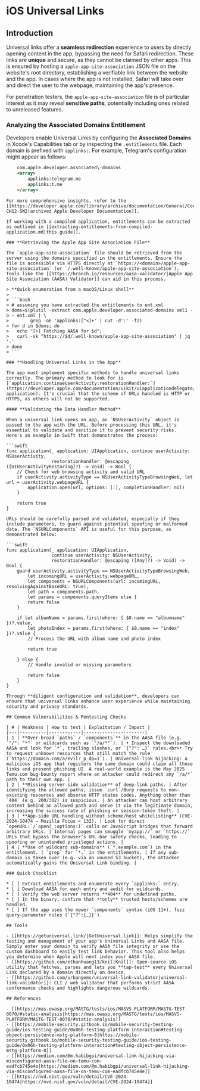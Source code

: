 # iOS Universal Links


## Introduction

Universal links offer a **seamless redirection** experience to users by directly opening content in the app, bypassing the need for Safari redirection. These links are **unique** and secure, as they cannot be claimed by other apps. This is ensured by hosting a `apple-app-site-association` JSON file on the website's root directory, establishing a verifiable link between the website and the app. In cases where the app is not installed, Safari will take over and direct the user to the webpage, maintaining the app's presence.

For penetration testers, the `apple-app-site-association` file is of particular interest as it may reveal **sensitive paths**, potentially including ones related to unreleased features.

### **Analyzing the Associated Domains Entitlement**

Developers enable Universal Links by configuring the **Associated Domains** in Xcode's Capabilities tab or by inspecting the `.entitlements` file. Each domain is prefixed with `applinks:`. For example, Telegram's configuration might appear as follows:

```xml
    com.apple.developer.associated\-domains
    <array>
        applinks:telegram.me
        applinks:t.me
    </array>
```
```
For more comprehensive insights, refer to the [[https://developer.apple.com/library/archive/documentation/General/Conceptual/AppSearch/UniversalLinks.html#//apple_ref/doc/uid/TP40016308-CH12-SW2|archived Apple Developer Documentation]].

If working with a compiled application, entitlements can be extracted as outlined in [[extracting-entitlements-from-compiled-application.md|this guide]].

### **Retrieving the Apple App Site Association File**

The `apple-app-site-association` file should be retrieved from the server using the domains specified in the entitlements. Ensure the file is accessible via HTTPS directly at `https://<domain>/apple-app-site-association` (or `/.well-known/apple-app-site-association`). Tools like the [[https://branch.io/resources/aasa-validator/|Apple App Site Association (AASA) Validator]] can aid in this process.

> **Quick enumeration from a macOS/Linux shell**
>
> ```bash
> # assuming you have extracted the entitlements to ent.xml
> doms=$(plutil -extract com.apple.developer.associated-domains xml1 -o - ent.xml | \
>        grep -oE 'applinks:[^<]+' | cut -d':' -f2)
> for d in $doms; do
>   echo "[+] Fetching AASA for $d";
>   curl -sk "https://$d/.well-known/apple-app-site-association" | jq '.'
> done
> ```

### **Handling Universal Links in the App**

The app must implement specific methods to handle universal links correctly. The primary method to look for is [`application:continueUserActivity:restorationHandler:`](https://developer.apple.com/documentation/uikit/uiapplicationdelegate/1623072-application). It's crucial that the scheme of URLs handled is HTTP or HTTPS, as others will not be supported.

#### **Validating the Data Handler Method**

When a universal link opens an app, an `NSUserActivity` object is passed to the app with the URL. Before processing this URL, it's essential to validate and sanitize it to prevent security risks. Here's an example in Swift that demonstrates the process:

```swift
func application(_ application: UIApplication, continue userActivity: NSUserActivity,
                 restorationHandler: @escaping ([UIUserActivityRestoring]?) -> Void) -> Bool {
    // Check for web browsing activity and valid URL
    if userActivity.activityType == NSUserActivityTypeBrowsingWeb, let url = userActivity.webpageURL {
        application.open(url, options: [:], completionHandler: nil)
    }

    return true
}
```
```
URLs should be carefully parsed and validated, especially if they include parameters, to guard against potential spoofing or malformed data. The `NSURLComponents` API is useful for this purpose, as demonstrated below:

```swift
func application(_ application: UIApplication,
                 continue userActivity: NSUserActivity,
                 restorationHandler: @escaping ([Any]?) -> Void) -> Bool {
    guard userActivity.activityType == NSUserActivityTypeBrowsingWeb,
        let incomingURL = userActivity.webpageURL,
        let components = NSURLComponents(url: incomingURL, resolvingAgainstBaseURL: true),
        let path = components.path,
        let params = components.queryItems else {
        return false
    }

    if let albumName = params.first(where: { $0.name == "albumname" })?.value,
        let photoIndex = params.first(where: { $0.name == "index" })?.value {
        // Process the URL with album name and photo index

        return true

    } else {
        // Handle invalid or missing parameters

        return false
    }
}
```
```
Through **diligent configuration and validation**, developers can ensure that universal links enhance user experience while maintaining security and privacy standards.

## Common Vulnerabilities & Pentesting Checks

| # | Weakness | How to test | Exploitation / Impact |
|---|----------|------------|-----------------------|
| 1 | **Over-broad `paths` / `components`** in the AASA file (e.g. `"/": "*"` or wildcards such as `"/a/*"`). | • Inspect the downloaded AASA and look for `*`, trailing slashes, or `{"?": …}` rules.<br>• Try to request unknown resources that still match the rule (`https://domain.com/a/evil?_p_dp=1`). | Universal-link hijacking: a malicious iOS app that registers the same domain could claim all those links and present phishing UI. A real-world example is the May 2025 Temu.com bug-bounty report where an attacker could redirect any `/a/*` path to their own app. |
| 2 | **Missing server-side validation** of deep-link paths. | After identifying the allowed paths, issue `curl`/Burp requests to non-existing resources and observe HTTP status codes. Anything other than `404` (e.g. 200/302) is suspicious. | An attacker can host arbitrary content behind an allowed path and serve it via the legitimate domain, increasing the success rate of phishing or session-token theft. |
| 3 | **App-side URL handling without scheme/host whitelisting** (CVE-2024-10474 – Mozilla Focus < 132). | Look for direct `openURL:`/`open(_:options:)` calls or JavaScript bridges that forward arbitrary URLs. | Internal pages can smuggle `myapp://` or `https://` URLs that bypass the browser’s URL-bar safety checks, leading to spoofing or unintended privileged actions. |
| 4 | **Use of wildcard sub-domains** (`*.example.com`) in the entitlement. | `grep` for `*.` in the entitlements. | If any sub-domain is taken over (e.g. via an unused S3 bucket), the attacker automatically gains the Universal Link binding. |

### Quick Checklist

* [ ] Extract entitlements and enumerate every `applinks:` entry.
* [ ] Download AASA for each entry and audit for wildcards.
* [ ] Verify the web server returns **404** for undefined paths.
* [ ] In the binary, confirm that **only** trusted hosts/schemes are handled.
* [ ] If the app uses the newer `components` syntax (iOS 11+), fuzz query-parameter rules (`{"?":{…}}`).

## Tools

- [[https://getuniversal.link/|GetUniversal.link]]: Helps simplify the testing and management of your app's Universal Links and AASA file. Simply enter your domain to verify AASA file integrity or use the custom dashboard to easily test link behavior. This tool also helps you determine when Apple will next index your AASA file.
- [[https://github.com/ethanhuang13/knil|Knil]]: Open-source iOS utility that fetches, parses and lets you **tap-test** every Universal Link declared by a domain directly on device.
- [[https://github.com/urbangems/universal-link-validator|universal-link-validator]]: CLI / web validator that performs strict AASA conformance checks and highlights dangerous wildcards.

## References

- [[https://mas.owasp.org/MASTG/tests/ios/MASVS-PLATFORM/MASTG-TEST-0070/#static-analysis|https://mas.owasp.org/MASTG/tests/ios/MASVS-PLATFORM/MASTG-TEST-0070/#static-analysis]]
- [[https://mobile-security.gitbook.io/mobile-security-testing-guide/ios-testing-guide/0x06h-testing-platform-interaction#testing-object-persistence-mstg-platform-8|https://mobile-security.gitbook.io/mobile-security-testing-guide/ios-testing-guide/0x06h-testing-platform-interaction#testing-object-persistence-mstg-platform-8]]
- [[https://medium.com/@m.habibgpi/universal-link-hijacking-via-misconfigured-aasa-file-on-temu-com-eadfcb745e4e|https://medium.com/@m.habibgpi/universal-link-hijacking-via-misconfigured-aasa-file-on-temu-com-eadfcb745e4e]]
- [[https://nvd.nist.gov/vuln/detail/CVE-2024-10474|https://nvd.nist.gov/vuln/detail/CVE-2024-10474]]

